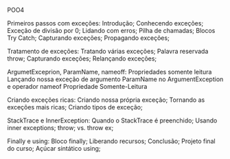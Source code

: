 POO4

Primeiros passos com exceções:
Introdução;
Conhecendo exceções;
Exceção de divisão por 0;
Lidando com erros;
Pilha de chamadas;
Blocos Try Catch;
Capturando exceções;
Propagando exceções;

Tratamento de exceções:
Tratando várias exceções;
Palavra reservada throw;
Capturando exceções;
Relançando exceções;

ArgumetExceprion, ParamName, nameoff:
Propriedades somente leitura
Lançando nossa exceção de argumento
ParamName no ArgumentException e operador nameof
Propriedade Somente-Leitura

Criando exceções ricas:
Criando nossa própria exceção;
Tornando as exceções mais ricas;
Criando tipos de exceção;

StackTrace e InnerException:
Quando o StackTrace é preenchido;
Usando inner exceptions;
throw; vs. throw ex;

Finally e using:
Bloco finally;
Liberando recursos;
Conclusão;
Projeto final do curso;
Açúcar sintático using;
